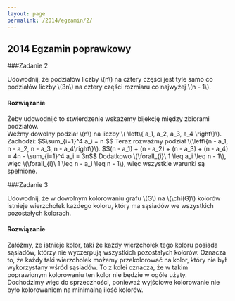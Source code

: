 ```yaml
---
layout: page
permalink: /2014/egzamin/2/
---
```


## 2014 Egzamin poprawkowy

###Zadanie 2

Udowodnij, że podziałów liczby \\(n\\) na cztery części jest tyle samo co podziałów
liczby \\(3n\\) na cztery części rozmiaru co najwyżej \\(n - 1\\).

<div data-collapse>
  <h4 class="collapsible">Rozwiązanie</h4>
  <div class="solution">
    <p>
      Żeby udowodnijć to stwierdzenie wskażemy bijekcję między zbiorami podziałów.<br/>
      Weźmy dowolny podział \(n\) na liczby \( \left\{ a_1, a_2, a_3, a_4 \right\}\). Zachodzi:
      $$\sum_{i=1}^4 a_i = n $$
      Teraz rozważmy podział \(\left\{n - a_1, n - a_2, n - a_3, n - a_4\right\}\).
      $$(n - a_1) + (n - a_2) + (n - a_3) + (n - a_4) = 4n - \sum_{i=1}^4 a_i = 3n$$
      Dodatkowo \(\forall_{i}\ 1 \leq a_i \leq n - 1\), więc \(\forall_{i}\ 1 \leq n - a_i \leq n - 1\),
      więc wszystkie warunki są spełnione.
    </p>
  </div>
</div>

###Zadanie 3

Udowodnij, że w dowolnym kolorowaniu grafu \\(G\\) na \\(\chi(G)\\) kolorów istnieje wierzchołek każdego koloru, który ma sąsiadów we wszystkich pozostałych kolorach. 

<div data-collapse>
  <h4 class="collapsible">Rozwiązanie</h4>
  <div class="solution">
    <p>
	Załóżmy, że istnieje kolor, taki że każdy wierzchołek tego koloru posiada sąsiadów, którzy nie wyczerpują wszystkich pozostałych kolorów.
	Oznacza to, że każdy taki wierzchołek możemy przekolorować na kolor, który nie był wykorzystany wśród sąsiadów. 
	To z kolei oznacza, że w takim poprawionym kolorowaniu ten kolor nie będzie w ogóle użyty. <br/>
	Dochodzimy więc do sprzeczhości, ponieważ wyjściowe kolorowanie nie było kolorowaniem na minimalną ilość kolorów.	
    </p>
  </div>
</div>
